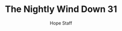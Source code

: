 ---
image: /assets/img/nwd/31_nwd_john_3_16_niv.png
title: The Nightly Wind Down 31
categories:
  - The Nightly Wind Down
author: Hope Staff
notes: The Nightly Wind Down 31
embed: >-
  EMBED_GOES_HERE
transcript: >-
  SOME LINES OF TEXT START HERE
---